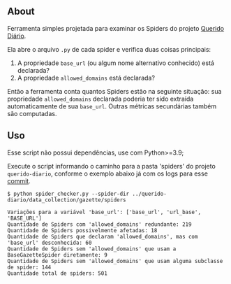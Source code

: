 ## About

Ferramenta simples projetada para examinar os Spiders do projeto [Querido Diário](https://github.com/okfn-brasil/querido-diario).

Ela abre o arquivo `.py` de cada spider e verifica duas coisas principais:

1. A propriedade `base_url` (ou algum nome alternativo conhecido) está declarada? 
2. A propriedade `allowed_domains` está declarada?

Então a ferramenta conta quantos Spiders estão na seguinte situação: 
sua propriedade `allowed_domains` declarada poderia ter sido extraída automaticamente de sua `base_url`.
Outras métricas secundárias também são computadas.


## Uso

Esse script não possui dependências, use com Python>=3.9;

Execute o script informando o caminho para a pasta 'spiders' do projeto `querido-diario`,
conforme o exemplo abaixo já com os logs para esse [commit](https://github.com/okfn-brasil/querido-diario/tree/cd9c37fc5117402c8191b59a51b7bba89bfc780e).

```
$ python spider_checker.py --spider-dir ../querido-diario/data_collection/gazette/spiders

Variações para a variável 'base_url': ['base_url', 'url_base', 'BASE_URL']
Quantidade de Spiders com 'allowed_domains' redundante: 219
Quantidade de Spiders possivelmente afetadas: 18
Quantidade de Spiders que declaram 'allowed_domains', mas com 'base_url' desconhecida: 60
Quantidade de Spiders sem 'allowed_domains' que usam a BaseGazetteSpider diretamente: 9
Quantidade de Spiders sem 'allowed_domains' que usam alguma subclasse de spider: 144
Quantidade total de spiders: 501
```
